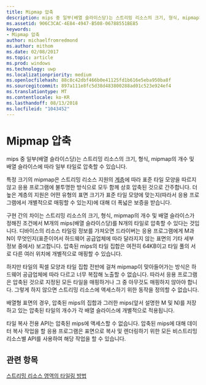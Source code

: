 ```yaml
---
title: Mipmap 압축
description: mips 중 일부(배열 슬라이스당)는 스트리밍 리소스의 크기, 형식, mipmap의 개수 및 배열 슬라이스에 따라 일부 타일로 압축할 수 있습니다.
ms.assetid: 906C3CAC-4E84-4947-B508-06788551BE85
keywords:
- Mipmap 압축
author: michaelfromredmond
ms.author: mithom
ms.date: 02/08/2017
ms.topic: article
ms.prod: windows
ms.technology: uwp
ms.localizationpriority: medium
ms.openlocfilehash: 88c8c42dbf466b0e41125fd1b616e5eba950ba8f
ms.sourcegitcommit: 897a111e8fc5d38d483800288ad01c523e924ef4
ms.translationtype: MT
ms.contentlocale: ko-KR
ms.lasthandoff: 08/13/2018
ms.locfileid: "1043452"
---
```

# <a name="mipmap-packing"></a>Mipmap 압축


mips 중 일부(배열 슬라이스당)는 스트리밍 리소스의 크기, 형식, mipmap의 개수 및 배열 슬라이스에 따라 일부 타일로 압축할 수 있습니다.

특정 크기의 mipmap은 스트리밍 리소스 지원의 [계층](streaming-resources-features-tiers.md)에 따라 표준 타일 모양을 따르지 않고 응용 프로그램에 불투명한 방식으로 모두 함께 상호 압축된 것으로 간주합니다. 더 높은 계층의 지원은 어떤 유형의 표면 크기가 표준 타일 모양에 맞는지(따라서 응용 프로그램에서 개별적으로 매핑할 수 있는지)에 대해 더 폭넓은 보증을 받습니다.

구현 간의 차이는 스트리밍 리소스의 크기, 형식, mipmap의 개수 및 배열 슬라이스가 정해진 조건에서 M개의 mips(배열 슬라이스당)를 N개의 타일로 압축할 수 있다는 것입니다. 디바이스의 리소스 타일링 정보를 가져오면 드라이버는 응용 프로그램에게 M과 N이 무엇인지(표준이어서 하드웨어 공급업체에 따라 달라지지 않는 표면의 기타 세부 정보 중에서) 보고합니다. 압축된 mips의 타일 집합은 여전히 64KB이고 타일 풀의 서로 다른 여러 위치에 개별적으로 매핑할 수 있습니다.

하지만 타일의 픽셀 모양과 타일 집합 전반에 걸쳐 mipmap이 맞아들어가는 방식은 하드웨어 공급업체에 따라 다르고 너무 복잡해 노출할 수 없습니다. 따라서 응용 프로그램은 압축된 것으로 지정된 모든 타일을 매핑하거나 그 중 아무것도 매핑하지 않아야 합니다. 그렇게 하지 않으면 스트리밍 리소스에 액세스하기 위한 동작을 정의할 수 없습니다.

배열형 표면의 경우, 압축된 mips의 집합과 그러한 mips(앞서 설명한 M 및 N)를 저장하고 있는 압축된 타일의 개수가 각 배열 슬라이스에 개별적으로 적용됩니다.

타일 복사 전용 API는 압축된 mips에 액세스할 수 없습니다. 압축된 mips에 대해 데이터 복사 작업을 할 응용 프로그램은 표면으로 복사 및 렌더링하기 위한 모든 비스트리밍 리소스별 API를 사용하여 해당 작업을 할 수 있습니다.

## <a name="span-idrelated-topicsspanrelated-topics"></a><span id="related-topics"></span>관련 항목


[스트리밍 리소스 영역의 타일링 방법](how-a-streaming-resource-s-area-is-tiled.md)

 

 




